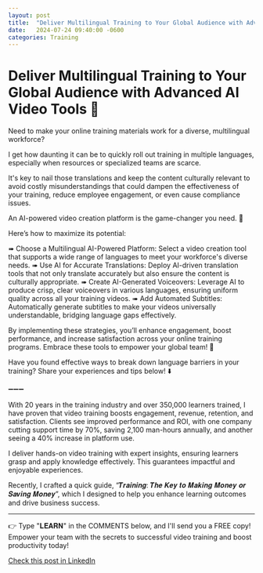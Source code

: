 ```yaml
---
layout: post
title:  "Deliver Multilingual Training to Your Global Audience with Advanced AI Video Tools 🤖"
date:   2024-07-24 09:40:00 -0600
categories: Training
---
```


# Deliver Multilingual Training to Your Global Audience with Advanced AI Video Tools 🤖

Need to make your online training materials work for a diverse, multilingual workforce? 

I get how daunting it can be to quickly roll out training in multiple languages, especially when resources or specialized teams are scarce. 

It's key to nail those translations and keep the content culturally relevant to avoid costly misunderstandings that could dampen the effectiveness of your training, reduce employee engagement, or even cause compliance issues.

An AI-powered video creation platform is the game-changer you need.  🚀

Here’s how to maximize its potential:

➠ Choose a Multilingual AI-Powered Platform: Select a video creation tool that supports a wide range of languages to meet your workforce's diverse needs.
➠ Use AI for Accurate Translations: Deploy AI-driven translation tools that not only translate accurately but also ensure the content is culturally appropriate.
➠ Create AI-Generated Voiceovers: Leverage AI to produce crisp, clear voiceovers in various languages, ensuring uniform quality across all your training videos.
➠ Add Automated Subtitles: Automatically generate subtitles to make your videos universally understandable, bridging language gaps effectively.

By implementing these strategies, you’ll enhance engagement, boost performance, and increase satisfaction across your online training programs. Embrace these tools to empower your global team! 💪

Have you found effective ways to break down language barriers in your training? Share your experiences and tips below! ⬇️

➖➖➖

With 20 years in the training industry and over 350,000 learners trained, I have proven that video training boosts engagement, revenue, retention, and satisfaction. Clients see improved performance and ROI, with one company cutting support time by 70%, saving 2,100 man-hours annually, and another seeing a 40% increase in platform use.

I deliver hands-on video training with expert insights, ensuring learners grasp and apply knowledge effectively. This guarantees impactful and enjoyable experiences.

Recently, I crafted a quick guide, “𝑻𝒓𝒂𝒊𝒏𝒊𝒏𝒈: 𝑻𝒉𝒆 𝑲𝒆𝒚 𝒕𝒐 𝑴𝒂𝒌𝒊𝒏𝒈 𝑴𝒐𝒏𝒆𝒚 𝒐𝒓 𝑺𝒂𝒗𝒊𝒏𝒈 𝑴𝒐𝒏𝒆𝒚”, which I designed to help you enhance learning outcomes and drive business success.

*****
👉 Type "𝐋𝐄𝐀𝐑𝐍" in the COMMENTS below, and I'll send you a FREE copy! Empower your team with the secrets to successful video training and boost productivity today!

[Check this post in LinkedIn](https://www.linkedin.com/posts/xmorera_humanresources-innovation-ai-activity-7221871807107137536-DA3e?utm_source=share&utm_medium=member_desktop)